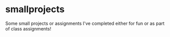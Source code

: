 # smallprojects
Some small projects or assignments I've completed either for fun or as part of class assignments!
